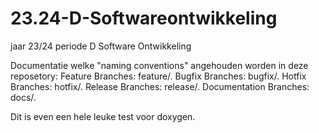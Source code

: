 # 23.24-D-Softwareontwikkeling
jaar 23/24 periode D Software Ontwikkeling

Documentatie welke "naming conventions" angehouden worden in deze reposetory:
Feature Branches: feature/. 
Bugfix Branches: bugfix/.
Hotfix Branches: hotfix/.
Release Branches: release/.
Documentation Branches: docs/.



Dit is even een hele leuke test voor doxygen.
